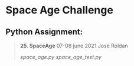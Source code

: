 # Space Age Challenge

## Python Assignment:
>**25. SpaceAge**
> 07-08 june 2021
> Jose Roldan
>
>_space_age.py_
>_space_age_test.py_